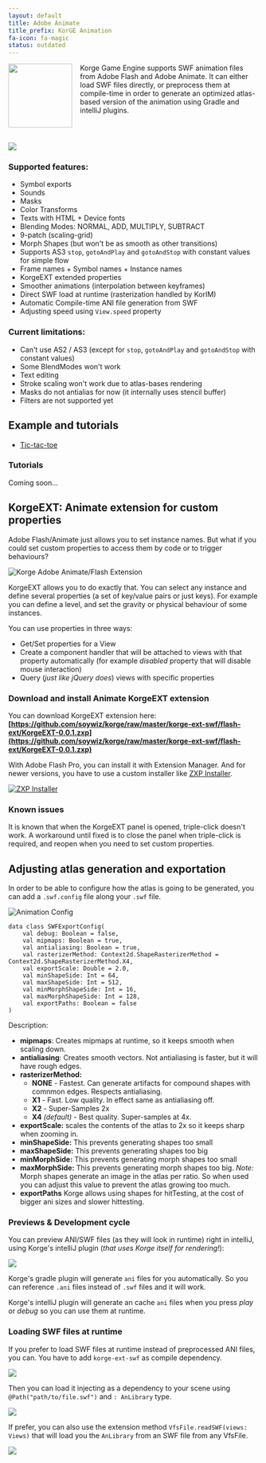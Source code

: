 ```yaml
---
layout: default
title: Adobe Animate
title_prefix: KorGE Animation
fa-icon: fa-magic
status: outdated
---
```


<img src="logo.png" style="float: left;margin:0 16px 16px 0;width:128px;height:128px;" />

Korge Game Engine supports SWF animation files from Adobe Flash and Adobe Animate.
It can either load SWF files directly, or preprocess them at compile-time in order
to generate an optimized atlas-based version of the animation using Gradle and intelliJ plugins.

<div style="clear: both;"></div>

![](create-2d-animation_1408x792.jpg)

### Supported features:

* Symbol exports
* Sounds
* Masks
* Color Transforms
* Texts with HTML + Device fonts
* Blending Modes: NORMAL, ADD, MULTIPLY, SUBTRACT
* 9-patch (scaling-grid)
* Morph Shapes (but won't be as smooth as other transitions)
* Supports AS3 `stop`, `gotoAndPlay` and `gotoAndStop` with constant values for simple flow
* Frame names + Symbol names + Instance names
* KorgeEXT extended properties
* Smoother animations (interpolation between keyframes)
* Direct SWF load at runtime (rasterization handled by KorIM)
* Automatic Compile-time ANI file generation from SWF
* Adjusting speed using `View.speed` property

### Current limitations:

* Can't use AS2 / AS3 (except for `stop`, `gotoAndPlay` and `gotoAndStop` with constant values)
* Some BlendModes won't work
* Text editing
* Stroke scaling won't work due to atlas-bases rendering
* Masks do not antialias for now (it internally uses stencil buffer)
* Filters are not supported yet

## Example and tutorials

* [Tic-tac-toe](https://github.com/soywiz/korge-samples/tree/master/korge-tic-tac-toe)

### Tutorials

Coming soon...

## KorgeEXT: Animate extension for custom properties

Adobe Flash/Animate just allows you to set instance names. But what if you could
set custom properties to access them by code or to trigger behaviours?

![Korge Adobe Animate/Flash Extension](korge-pro-extension.png)

KorgeEXT allows you to do exactly that. You can select any instance and define
several properties (a set of key/value pairs or just keys).
For example you can define a level, and set the gravity or physical behaviour of
some instances.

You can use properties in three ways:

* Get/Set properties for a View
* Create a component handler that will be attached to views with that property automatically (for example *disabled* property that will disable mouse interaction)
* Query (*just like jQuery does*) views with specific properties

### Download and install Animate KorgeEXT extension

You can download KorgeEXT extension here:
**[https://github.com/soywiz/korge/raw/master/korge-ext-swf/flash-ext/KorgeEXT-0.0.1.zxp](https://github.com/soywiz/korge/raw/master/korge-ext-swf/flash-ext/KorgeEXT-0.0.1.zxp)**

With Adobe Flash Pro, you can install it with Extension Manager. And for newer versions,
you have to use a custom installer like [ZXP Installer](http://zxpinstaller.com/).

[![ZXP Installer](zxpinstaller.png)](http://zxpinstaller.com/)

### Known issues

It is known that when the KorgeEXT panel is opened, triple-click doesn't work.
A workaround until fixed is to close the panel when triple-click is required,
and reopen when you need to set custom properties.

## Adjusting atlas generation and exportation

In order to be able to configure how the atlas is going to be generated, you can
add a `.swf.config` file along your `.swf` file.

![Animation Config](swf-config.png)

```
data class SWFExportConfig(
	val debug: Boolean = false,
	val mipmaps: Boolean = true,
	val antialiasing: Boolean = true,
	val rasterizerMethod: Context2d.ShapeRasterizerMethod = Context2d.ShapeRasterizerMethod.X4,
	val exportScale: Double = 2.0,
	val minShapeSide: Int = 64,
	val maxShapeSide: Int = 512,
	val minMorphShapeSide: Int = 16,
	val maxMorphShapeSide: Int = 128,
	val exportPaths: Boolean = false
)
```

Description:

* **mipmaps**: Creates mipmaps at runtime, so it keeps smooth when scaling down.
* **antialiasing**: Creates smooth vectors. Not antialiasing is faster, but it will have rough edges.
* **rasterizerMethod:**
  * **NONE** - Fastest. Can generate artifacts for compound shapes with comnmon edges. Respects antialiasing.
  * **X1** - Fast. Low quality. In effect same as antialiasing off.
  * **X2** - Super-Samples 2x
  * **X4** *(default)* - Best quality. Super-samples at 4x.
* **exportScale:** scales the contents of the atlas to 2x so it keeps sharp when zooming in.
* **minShapeSide:** This prevents generating shapes too small
* **maxShapeSide:** This prevents generating shapes too big
* **minMorphSide:** This prevents generating morph shapes too small
* **maxMorphSide:** This prevents generating morph shapes too big. *Note:* Morph shapes generate an image in the atlas per ratio. So when used you can adjust this value to prevent the atlas growing too much.
* **exportPaths** Korge allows using shapes for hitTesting, at the cost of bigger ani sizes and slower hittesting.

### Previews & Development cycle

You can preview ANI/SWF files (as they will look in runtime) right in intelliJ, using Korge's intelliJ plugin (*that uses Korge itself for rendering!*):

![](korge-intellij-plugin-preview.png)

Korge's gradle plugin will generate `ani` files for you automatically. So you can reference `.ani` files instead of `.swf` files and it will work.

Korge's intelliJ plugin will generate an cache `ani` files when you press *play* or *debug* so you can use them at runtime.

### Loading SWF files at runtime

If you prefer to load SWF files at runtime instead of preprocessed ANI files, you can. You have to add `korge-ext-swf` as compile dependency.

![](korge-ext-swf.png)

Then you can load it injecting as a dependency to your scene using `@Path("path/to/file.swf")` and `: AnLibrary` type.

![](swf-loading.png)

If prefer, you can also use the extension method `VfsFile.readSWF(views: Views)` that will load you the `AnLibrary` from an SWF file from any VfsFile.

![](VfsFile-readSWF.png)
